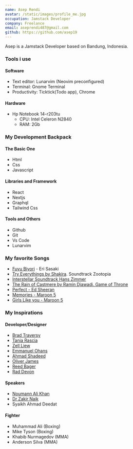 ```yaml
---
name: Asep Rendi
avatar: /static/images/profile_me.jpg
occupation: Jamstack Developer
company: Freelance
email: aseprendi487@gmail.com
github: https://github.com/asep19
---
```


Asep is a Jamstack Developer based on Bandung, Indonesia.

### Tools i use

#### Software

- Text editor: Lunarvim (Neovim preconfigured)
- Terminal: Gnome Terminal
- Productivity: Ticktick(Todo app), Chrome

#### Hardware

- Hp Notebook 14-r203tu
  - CPU: Intel Celeron N2840
  - RAM: 2Gb

### My Development Backpack

#### The Basic One

- Html
- Css
- Javascript

#### Libraries and Framework

- React
- Nextjs
- Graphql
- Tailwind Css

#### Tools and Others

- Github
- Git
- Vs Code
- Lunarvim

### My favorite Songs

- [Fuyu Biyori](https://www.youtube.com/watch?v=0EX3tQWswj0) - Eri Sasaki
- [Try Everythings by Shakira](https://www.youtube.com/watch?v=c6rP-YP4c5I). Soundtrack Zootopia
- [Interstellar Soundtrack Hans Zimmer](https://www.youtube.com/watch?v=kottjfEd7Zw)
- [The Rain of Castmere by Ramin Djawadi. Game of Throne](https://www.youtube.com/watch?v=3pCGU3bIPEc)
- [Perfect - Ed Sheeran](https://www.youtube.com/watch?v=2Vv-BfVoq4g)
- [Memories - Maroon 5](https://www.youtube.com/watch?v=SlPhMPnQ58k)
- [Girls Like you - Maroon 5](https://www.youtube.com/watch?v=aJOTlE1K90k)

### My Inspirations

#### Developer/Designer

- [Brad Traversy](https://www.youtube.com/@TraversyMedia)
- [Tania Rascia](https://www.taniarascia.com/)
- [Zell Liew](https://zellwk.com/)
- [Emmanuel Ohans](https://www.freecodecamp.org/news/author/emmanuel/)
- [Ahmad Shadeed](https://ishadeed.com/)
- [Oliver James](https://www.internetingishard.com)
- [Reed Bager](https://www.freecodecamp.org/news/author/reed/)
- [Rad Devon](https://raddevon.com/)

#### Speakers

- [Noumann Ali Khan](https://www.youtube.com/@bayyinah)
- [Dr Zakir Naik](https://www.youtube.com/@Drzakirchannel)
- Syaikh Ahmad Deedat

#### Fighter

- Muhammad Ali (Boxing)
- Mike Tyson (Boxing)
- Khabib Nurmagedov (MMA)
- Anderson Silva (MMA)
